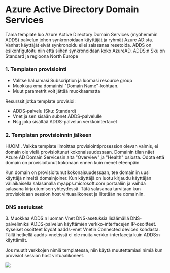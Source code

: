 <h1>Azure Active Directory Domain Services</h1>

<p>Tämä template luo Azure Active Directory Domain Services (myöhemmin ADDS) palvelun johon synkronoidaan käyttäjät ja ryhmät Azure AD:sta. Vanhat käyttäjät eivät synkronoidu ellei salasanaa resetoida. ADDS on esikonfigutoitu niin että siihen synkronoidaan koko AzureAD. ADDS:n Sku on Standard ja regioona North Europe</p>
<h3>1. Templaten provisiointi</h3>
<ul>
<li>Valitse haluamasi Subscription ja luomasi resource group</li>
<li>Muokkaa oma domainisi "Domain Name"-kohtaan.</li>
<li>Muut parametrit voit jättää muokkaamatta</li>
</ul>
<p>Resurssit jotka template provisioi:</p>
<ul>
<li>ADDS-palvelu (Sku: Standard)</li>
<li>Vnet ja sen sisään subnet ADDS-palvelulle</li>
<li>Nsg joka sisältää ADDS-palvelun verkkointerfacet</li>
</ul>
<h3>2. Templaten provisioinnin jälkeen</h3>
<p>HUOM!. Vaikka template ilmoittaa provisiointiprosession olevan valmis, ei domain ole vielä provisioitunut kokonaisuudessaan. Domainin tilan näet Azure AD Domain Servicesin alta "Overview" ja "Health" osiosta. Odota että domain on provisioitunut kokonaan ennen kuin menet eteenpäin</p>
<p>Kun domain on provisioitunut kokonaisuudessaan, tee domainiin uusi käyttäjä nimeltä domainjoiner. Kun käyttäjä on luotu kirjaudu käyttäjän väliaikaisella salasanalla myapps.microsoft.com portaaliin ja vaihda salasana kirjautumisen yhteydessä. Tätä salasanaa tarvitaan kun provisioidaan session host virtuaalikoneet ja liitetään ne domainiin.</p>
<h3>DNS asetukset</h3>
<p>3. Muokkaa ADDS:n luoman Vnet DNS-asetuksia lisäämällä DNS-palvelimiksi ADDS-palvelun käyttämien verkko-interfacejen IP-osoitteet. Kyseiset osoitteet löydät aadds-vnet Vnetin Connected devices kohdasta. Tällä hetkellä aadds-vnet:issä ei ole muita verkko-interfaceja kuin ADDS:n käyttämät.</p>
<p>Jos muutit verkkojen nimiä templatessa, niin käytä muutettamiasi nimiä kun provisiot session host virtuaalikoneet.</p>
<a href="https://portal.azure.com/#create/Microsoft.Template/uri/https%3A%2F%2Fraw.githubusercontent.com%2FArrowFi-Tech-Insights%2FWvdDemo%2Fmaster%2FADDS%2Ftemplate.json" target="_blank">
    <img src="https://aka.ms/deploytoazurebutton"/>


